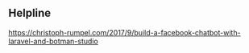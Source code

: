 ## Helpline
https://christoph-rumpel.com/2017/9/build-a-facebook-chatbot-with-laravel-and-botman-studio